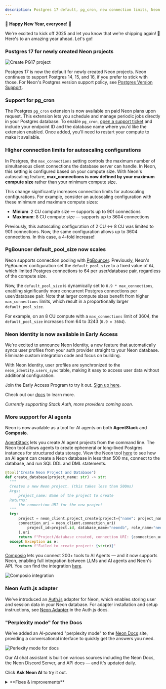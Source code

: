 ```yaml
---
description: Postgres 17 default, pg_cron, new connection limits, Neon for AI Agents, and more
---
```


🎉 **Happy New Year, everyone!** 🎉

We're excited to kick off 2025 and let you know that we're shipping again! 🚢 Here's to an amazing year ahead. Let's go!

### Postgres 17 for newly created Neon projects

![Create PG17 project](/docs/relnotes/create_project_17.png)

Postgres 17 is now the default for newly created Neon projects. Neon continues to support Postgres 14, 15, and 16, if you prefer to stick with those. For Neon's Postgres version support policy, see [Postgres Version Support](https://neon.tech/docs/postgresql/postgres-version-policy).

### Support for pg_cron

The Postgres `pg_cron` extension is now available on paid Neon plans upon request. This extension lets you schedule and manage periodic jobs directly in your Postgres database. To enable `pg_cron`, [open a support ticket](https://console.neon.tech/app/projects?modal=support) and include your endpoint ID and the database name where you'd like the extension enabled. Once added, you'll need to restart your compute to make it available.

### Higher connection limits for autoscaling configurations

In Postgres, the `max_connections` setting controls the maximum number of simultaneous client connections the database server can handle. In Neon, this setting is configured based on your compute size. With Neon's autoscaling feature, **max_connections is now defined by your maximum compute size** rather than your minimum compute size.

This change significantly increases connection limits for autoscaling configurations. For example, consider an autoscaling configuration with these minimum and maximum compute sizes:

- **Minium**: 2 CU compute size — supports up to 901 connections
- **Maximum**: 8 CU compute size — supports up to 3604 connections

Previously, this autoscaling configuration of 2 CU ↔ 8 CU was limited to 901 connections. Now, the same configuration allows up to 3604 connections. In this case, a 4-fold increase!

### PgBouncer default_pool_size now scales

Neon supports connection pooling with [PgBouncer](https://www.pgbouncer.org/). Previously, Neon's PgBouncer configuration set the `default_pool_size` to a fixed value of `64`, which limited Postgres connections to 64 per user/database pair, regardless of the compute size.

Now, the `default_pool_size` is dynamically set to `0.9 * max_connections`, enabling significantly more concurrent Postgres connections per user/database pair. Note that larger compute sizes benefit from higher `max_connections` limits, which result in a proportionally larger `default_pool_size`.

For example, on an 8 CU compute with a `max_connections` limit of 3604, the `default_pool_size` increases from 64 to 3243 (`0.9 × 3604`).

### Neon Identity is now available in Early Access

We're excited to announce Neon Identity, a new feature that automatically syncs user profiles from your auth provider straight to your Neon database. Eliminate custom integration code and focus on building.

With Neon Identity, user profiles are synchronized to the `neon_identity.users_sync` table, making it easy to access user data without additional configuration.

Join the Early Access Program to try it out. [Sign up here](https://neon.tech/early-access-program).

Check out our [docs](https://neon.tech/docs/guides/neon-identity) to learn more.

_Currently supporting Stack Auth, more providers coming soon._

### More support for AI agents

Neon is now available as a tool for AI agents on both **AgentStack** and **Composio**.

[AgentStack](https://github.com/AgentOps-AI/AgentStack) lets you create AI agent projects from the command line. The Neon tool allows agents to create ephemeral or long-lived Postgres instances for structured data storage. View the Neon tool [here](https://github.com/AgentOps-AI/AgentStack/blob/main/agentstack/templates/crewai/tools/neon_tool.py) to see how an AI agent can create a Neon database in less than 500 ms, connect to the database, and run SQL DDL and DML statements.

```python
@tool("Create Neon Project and Database")
def create_database(project_name: str) -> str:
  """
  Creates a new Neon project. (this takes less than 500ms)
  Args:
      project_name: Name of the project to create
  Returns:
      the connection URI for the new project
  """
  try:
      project = neon_client.project_create(project={"name": project_name}).project
      connection_uri = neon_client.connection_uri(
          project_id=project.id, database_name="neondb", role_name="neondb_owner"
      ).uri
      return f"Project/database created, connection URI: {connection_uri}"
  except Exception as e:
      return f"Failed to create project: {str(e)}"
```

[Composio](https://composio.dev/) lets you connect 200+ tools to AI Agents — and it now supports Neon, enabling full integration between LLMs and AI agents and Neon's API. You can find the integration [here](https://composio.dev/tools?search=neon).

![Composio integration](/docs/relnotes/composio.png)

### Neon Auth.js adapter

We've introduced an [Auth.js](https://authjs.dev/) adapter for Neon, which enables storing user and session data in your Neon database. For adapter installation and setup instructions, see [Neon Adapter](https://authjs.dev/getting-started/adapters/neon) in the Auth.js docs.

### "Perplexity mode" for the Docs

We’ve added an AI-powered "perplexity mode" to the [Neon Docs](https://neon.tech/ai-chat) site, providing a conversational interface to quickly get the answers you need.

![Perlexity mode for docs](/docs/relnotes/perplexity_mode.png)

Our AI chat assistant is built on various sources including the Neon Docs, the Neon Discord Server, and API docs — and it's updated daily.

Click **Ask Neon AI** to try it out.

<details>

<summary>**Fixes & improvements**</summary>

- **Drizzle Studio update**

  The Drizzle Studio integration that powers the **Tables** page in the Neon Console has been updated. For the latest improvements and fixes, see the [Neon Drizzle Studio Integration Changelog](https://github.com/neondatabase/neon-drizzle-studio-changelog/blob/main/CHANGELOG.md).

- **Console updates**

  We adjusted billing period start dates in the console to use UTC time. Previously, timezone differences could cause the start date to display as the last day of the previous month.

- **Virtual Private Networking**

  Fixed an issue where invalid VPC endpoint IDs would not be deleted. Invalid endpoint IDs are now transitioned to a deleted state after 24 hours and automatically removed at a later date.

- **Neon API**

  The [List branches](https://api-docs.neon.tech/reference/listprojectbranches) endpoint now supports sorting and pagination with the addition of `sort_by`, `sort_order`, `limit`, and `cursor` query parameters. The `sorted by` options include `updated_at`, `created_at`, or `name`, and `sort_order` options include `asc` and `desc`. After an initial call, pagination support lets you list the next or previous number of branches specified by the `limit` parameter.

- **Neon API Client**

  The [TypeScript SDK for the Neon API](https://neon.tech/docs/reference/typescript-sdk) was updated to a new version (1.11.4). The new version adds support for creating organization API keys.

- **Logical Replication**

  Before dropping a database, Neon now drops any logical replication subscriptions defined in the database.

- **Fixes**

  Fixed an issue that permitted installing the Neon GitHub integration for organizations or personal accounts where the integration was already installed.

</details>
